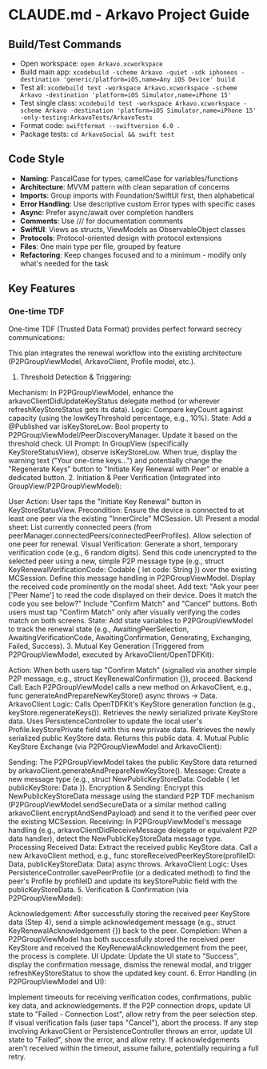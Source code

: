 # CLAUDE.md - Arkavo Project Guide

## Build/Test Commands
- Open workspace: `open Arkavo.xcworkspace`
- Build main app: `xcodebuild -scheme Arkavo -quiet -sdk iphoneos -destination 'generic/platform=iOS,name=Any iOS Device' build`
- Test all: `xcodebuild test -workspace Arkavo.xcworkspace -scheme Arkavo -destination 'platform=iOS Simulator,name=iPhone 15'`
- Test single class: `xcodebuild test -workspace Arkavo.xcworkspace -scheme Arkavo -destination 'platform=iOS Simulator,name=iPhone 15' -only-testing:ArkavoTests/ArkavoTests`
- Format code: `swiftformat --swiftversion 6.0 .`
- Package tests: `cd ArkavoSocial && swift test`

## Code Style
- **Naming**: PascalCase for types, camelCase for variables/functions
- **Architecture**: MVVM pattern with clean separation of concerns
- **Imports**: Group imports with Foundation/SwiftUI first, then alphabetical
- **Error Handling**: Use descriptive custom Error types with specific cases
- **Async**: Prefer async/await over completion handlers
- **Comments**: Use /// for documentation comments
- **SwiftUI**: Views as structs, ViewModels as ObservableObject classes
- **Protocols**: Protocol-oriented design with protocol extensions
- **Files**: One main type per file, grouped by feature
- **Refactoring**: Keep changes focused and to a minimum - modify only what's needed for the task

## Key Features

### One-time TDF
One-time TDF (Trusted Data Format) provides perfect forward secrecy communications:

This plan integrates the renewal workflow into the existing architecture (P2PGroupViewModel, ArkavoClient, Profile model, etc.).

1. Threshold Detection & Triggering:

Mechanism: In P2PGroupViewModel, enhance the arkavoClientDidUpdateKeyStatus delegate method (or wherever refreshKeyStoreStatus gets its data).
Logic: Compare keyCount against capacity (using the lowKeyThreshold percentage, e.g., 10%).
State: Add a @Published var isKeyStoreLow: Bool property to P2PGroupViewModel/PeerDiscoveryManager. Update it based on the threshold check.
UI Prompt: In GroupView (specifically KeyStoreStatusView), observe isKeyStoreLow. When true, display the warning text ("Your one-time keys...") and potentially change the "Regenerate Keys" button to "Initiate Key Renewal with Peer" or enable a dedicated button.
2. Initiation & Peer Verification (Integrated into GroupView/P2PGroupViewModel):

User Action: User taps the "Initiate Key Renewal" button in KeyStoreStatusView.
Precondition: Ensure the device is connected to at least one peer via the existing "InnerCircle" MCSession.
UI: Present a modal sheet:
List currently connected peers (from peerManager.connectedPeers/connectedPeerProfiles). Allow selection of one peer for renewal.
Visual Verification:
Generate a short, temporary verification code (e.g., 6 random digits).
Send this code unencrypted to the selected peer using a new, simple P2P message type (e.g., struct KeyRenewalVerificationCode: Codable { let code: String }) over the existing MCSession. Define this message handling in P2PGroupViewModel.
Display the received code prominently on the modal sheet. Add text: "Ask your peer ['Peer Name'] to read the code displayed on their device. Does it match the code you see below?"
Include "Confirm Match" and "Cancel" buttons. Both users must tap "Confirm Match" only after visually verifying the codes match on both screens.
State: Add state variables to P2PGroupViewModel to track the renewal state (e.g., AwaitingPeerSelection, AwaitingVerificationCode, AwaitingConfirmation, Generating, Exchanging, Failed, Success).
3. Mutual Key Generation (Triggered from P2PGroupViewModel, executed by ArkavoClient/OpenTDFKit):

Action: When both users tap "Confirm Match" (signalled via another simple P2P message, e.g., struct KeyRenewalConfirmation {}), proceed.
Backend Call: Each P2PGroupViewModel calls a new method on ArkavoClient, e.g., func generateAndPrepareNewKeyStore() async throws -> Data.
ArkavoClient Logic:
Calls OpenTDFKit's KeyStore generation function (e.g., keyStore.regenerateKeys()).
Retrieves the newly serialized private KeyStore data.
Uses PersistenceController to update the local user's Profile.keyStorePrivate field with this new private data.
Retrieves the newly serialized public KeyStore data.
Returns this public data.
4. Mutual Public KeyStore Exchange (via P2PGroupViewModel and ArkavoClient):

Sending: The P2PGroupViewModel takes the public KeyStore data returned by arkavoClient.generateAndPrepareNewKeyStore().
Message: Create a new message type (e.g., struct NewPublicKeyStoreData: Codable { let publicKeyStore: Data }).
Encryption & Sending: Encrypt this NewPublicKeyStoreData message using the standard P2P TDF mechanism (P2PGroupViewModel.sendSecureData or a similar method calling arkavoClient.encryptAndSendPayload) and send it to the verified peer over the existing MCSession.
Receiving: In P2PGroupViewModel's message handling (e.g., arkavoClientDidReceiveMessage delegate or equivalent P2P data handler), detect the NewPublicKeyStoreData message type.
Processing Received Data:
Extract the received public KeyStore data.
Call a new ArkavoClient method, e.g., func storeReceivedPeerKeyStore(profileID: Data, publicKeyStoreData: Data) async throws.
ArkavoClient Logic: Uses PersistenceController.savePeerProfile (or a dedicated method) to find the peer's Profile by profileID and update its keyStorePublic field with the publicKeyStoreData.
5. Verification & Confirmation (via P2PGroupViewModel):

Acknowledgement: After successfully storing the received peer KeyStore data (Step 4), send a simple acknowledgement message (e.g., struct KeyRenewalAcknowledgement {}) back to the peer.
Completion: When a P2PGroupViewModel has both successfully stored the received peer KeyStore and received the KeyRenewalAcknowledgement from the peer, the process is complete.
UI Update: Update the UI state to "Success", display the confirmation message, dismiss the renewal modal, and trigger refreshKeyStoreStatus to show the updated key count.
6. Error Handling (in P2PGroupViewModel and UI):

Implement timeouts for receiving verification codes, confirmations, public key data, and acknowledgements.
If the P2P connection drops, update UI state to "Failed - Connection Lost", allow retry from the peer selection step.
If visual verification fails (user taps "Cancel"), abort the process.
If any step involving ArkavoClient or PersistenceController throws an error, update UI state to "Failed", show the error, and allow retry.
If acknowledgements aren't received within the timeout, assume failure, potentially requiring a full retry.
